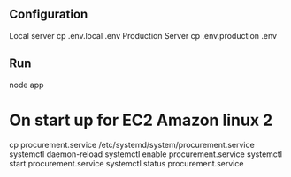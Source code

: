 ## Configuration
Local server
cp .env.local .env
Production Server
cp .env.production .env


## Run
node app

# On start up for EC2 Amazon linux 2
cp procurement.service /etc/systemd/system/procurement.service
systemctl daemon-reload
systemctl enable procurement.service
systemctl start procurement.service
systemctl status procurement.service